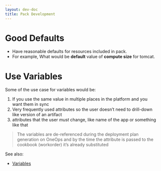 ```yaml
---
layout: dev-doc
title: Pack Development
---
```


# Good Defaults

* Have reasonable defaults for resources included in pack.
* For example, What would be **default** value of **compute size** for tomcat.


# Use Variables

Some of the use case for variables would be:

  1. If you use the same value in multiple places in the platform and you want them in sync
  2. Very frequently used attributes so the user doesn’t need to drill-down like version of an artifact
  3. attributes that the user ​*must*​ change, like name of the app or something like that

> The variables are de-referenced during the deployment plan generation on OneOps and  by the time the attribute is passed to the cookbook (workorder) it’s already substituted

See also:

* <a href="/user/general/variables.html">Variables</a>
 